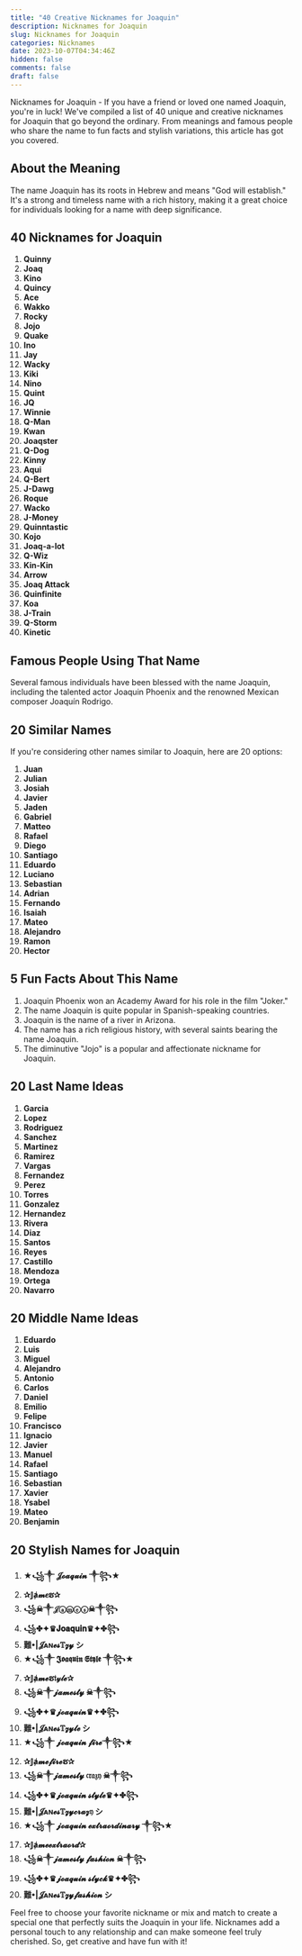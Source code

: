 ```yaml
---
title: "40 Creative Nicknames for Joaquin"
description: Nicknames for Joaquin
slug: Nicknames for Joaquin
categories: Nicknames
date: 2023-10-07T04:34:46Z
hidden: false
comments: false
draft: false
---
```


Nicknames for Joaquin -  If you have a friend or loved one named Joaquin, you're in luck! We've compiled a list of 40 unique and creative nicknames for Joaquin that go beyond the ordinary. From meanings and famous people who share the name to fun facts and stylish variations, this article has got you covered.

## About the Meaning

The name Joaquin has its roots in Hebrew and means "God will establish." It's a strong and timeless name with a rich history, making it a great choice for individuals looking for a name with deep significance.

## 40 Nicknames for Joaquin

1. **Quinny**
2. **Joaq**
3. **Kino**
4. **Quincy**
5. **Ace**
6. **Wakko**
7. **Rocky**
8. **Jojo**
9. **Quake**
10. **Ino**
11. **Jay**
12. **Wacky**
13. **Kiki**
14. **Nino**
15. **Quint**
16. **JQ**
17. **Winnie**
18. **Q-Man**
19. **Kwan**
20. **Joaqster**
21. **Q-Dog**
22. **Kinny**
23. **Aqui**
24. **Q-Bert**
25. **J-Dawg**
26. **Roque**
27. **Wacko**
28. **J-Money**
29. **Quinntastic**
30. **Kojo**
31. **Joaq-a-lot**
32. **Q-Wiz**
33. **Kin-Kin**
34. **Arrow**
35. **Joaq Attack**
36. **Quinfinite**
37. **Koa**
38. **J-Train**
39. **Q-Storm**
40. **Kinetic**

## Famous People Using That Name

Several famous individuals have been blessed with the name Joaquin, including the talented actor Joaquin Phoenix and the renowned Mexican composer Joaquín Rodrigo.

## 20 Similar Names

If you're considering other names similar to Joaquin, here are 20 options:
1. **Juan**
2. **Julian**
3. **Josiah**
4. **Javier**
5. **Jaden**
6. **Gabriel**
7. **Matteo**
8. **Rafael**
9. **Diego**
10. **Santiago**
11. **Eduardo**
12. **Luciano**
13. **Sebastian**
14. **Adrian**
15. **Fernando**
16. **Isaiah**
17. **Mateo**
18. **Alejandro**
19. **Ramon**
20. **Hector**

## 5 Fun Facts About This Name

1. Joaquin Phoenix won an Academy Award for his role in the film "Joker."
2. The name Joaquin is quite popular in Spanish-speaking countries.
3. Joaquin is the name of a river in Arizona.
4. The name has a rich religious history, with several saints bearing the name Joaquin.
5. The diminutive "Jojo" is a popular and affectionate nickname for Joaquin.

## 20 Last Name Ideas

1. **Garcia**
2. **Lopez**
3. **Rodriguez**
4. **Sanchez**
5. **Martinez**
6. **Ramirez**
7. **Vargas**
8. **Fernandez**
9. **Perez**
10. **Torres**
11. **Gonzalez**
12. **Hernandez**
13. **Rivera**
14. **Diaz**
15. **Santos**
16. **Reyes**
17. **Castillo**
18. **Mendoza**
19. **Ortega**
20. **Navarro**

## 20 Middle Name Ideas

1. **Eduardo**
2. **Luis**
3. **Miguel**
4. **Alejandro**
5. **Antonio**
6. **Carlos**
7. **Daniel**
8. **Emilio**
9. **Felipe**
10. **Francisco**
11. **Ignacio**
12. **Javier**
13. **Manuel**
14. **Rafael**
15. **Santiago**
16. **Sebastian**
17. **Xavier**
18. **Ysabel**
19. **Mateo**
20. **Benjamin**

## 20 Stylish Names for Joaquin

1. **★꧁༒ 𝓙𝓸𝓪𝓺𝓾𝓲𝓷 ༒꧂★**
2. **✰𝕁ⱥ𝓶𝒆ຮ✰**
3. **꧁☠︎༒𝒥ⓐⓜⓔⓢ☠︎༒꧂**
4. **꧁✤✦♛𝐉𝐨𝐚𝐪𝐮𝐢𝐧♛✦✤꧂**
5. **難•|𝓙ᴀɴ𝓮𝓼𝕋𝔃𝔂 シ︎**
6. **★꧁༒ 𝕵𝖔𝖆𝖖𝖚𝖎𝖓 𝕾𝖙𝖞𝖑𝖊 ༒꧂★**
7. **✰𝕁ⱥ𝓶𝓮ຮ𝔱𝓎𝓁𝓮✰**
8. **꧁☠︎༒𝓳𝓪𝓶𝓮𝓼𝓽𝔂 ☠︎༒꧂**
9. **꧁✤✦♛𝓳𝓸𝓪𝓺𝓾𝓲𝓷♛✦✤꧂**
10. **難•|𝓙ᴀɴ𝓮𝓼𝕋𝔃𝔂𝓵𝓮 シ︎**
11. **★꧁༒ 𝓳𝓸𝓪𝓺𝓾𝓲𝓷 𝓯𝓲𝓻𝓮༒꧂★**
12. **✰𝕁ⱥ𝓶𝓮𝓯𝓲𝓻𝓮ຮ✰**
13. **꧁☠︎༒𝓳𝓪𝓶𝓮𝓼𝓽𝔂 𝔠𝔯𝔞𝔷𝔶 ☠︎༒꧂**
14. **꧁✤✦♛𝓳𝓸𝓪𝓺𝓾𝓲𝓷 𝓼𝓽𝔂𝓵𝓮♛✦✤꧂**
15. **難•|𝓙ᴀɴ𝓮𝓼𝕋𝔃𝔂𝓬𝓻𝓪𝔃𝔶 シ︎**
16. **★꧁༒ 𝓳𝓸𝓪𝓺𝓾𝓲𝓷 𝓮𝔁𝓽𝓻𝓪𝓸𝓻𝓭𝓲𝓷𝓪𝓻𝔂 ༒꧂★**
17. **✰𝕁ⱥ𝓶𝓮𝓮𝔁𝓽𝓻𝓪𝓸𝓻𝓭✰**
18. **꧁☠︎༒𝓳𝓪𝓶𝓮𝓼𝓽𝔂 𝓯𝓪𝓼𝓱𝓲𝓸𝓷 ☠︎༒꧂**
19. **꧁✤✦♛𝓳𝓸𝓪𝓺𝓾𝓲𝓷 𝓼𝓵𝔂𝓬𝓴♛✦✤꧂**
20. **難•|𝓙ᴀɴ𝓮𝓼𝕋𝔃𝔂𝓯𝓪𝓼𝓱𝓲𝓸𝓷 シ︎**

Feel free to choose your favorite nickname or mix and match to create a special one that perfectly suits the Joaquin in your life. Nicknames add a personal touch to any relationship and can make someone feel truly cherished. So, get creative and have fun with it!